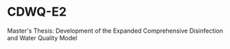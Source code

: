 # CDWQ-E2
Master's Thesis: Development of the Expanded Comprehensive Disinfection and Water Quality Model
